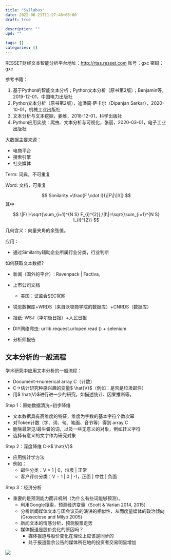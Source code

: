 ```yaml
---
title: "Syllabus"
date: 2022-06-21T11:27:46+08:00
draft: true

description: ""
upd: ""

tags: []
categories: []
---
```


<!--more-->



RESSET财经文本智能分析平台地址：http://rtas.resset.com
账号：gxc   密码：gxc



参考书籍：

1. 基于Python的智能文本分析；Python文本分析（原书第2版）；Benjamin等，2019-12-01，中国电力出版社
2. Python文本分析（原书第2版），迪潘简·萨卡尔（Dipanjan Sarkar），2020-10-01，机械工业出版社
3. 文本分析与文本挖掘，姜维，2018-12-01，科学出版社
4. Python应用实战：爬虫、文本分析与可视化，张丽，2020-03-01，电子工业出版社



大数据主要来源：

- 电商平台
- 搜索引擎
- 社交媒体



Term: 词典，不可重复

Word: 文档，可重复






$$
Similarity =\frac{F \cdot I}{\|F\|\|I\|} 
$$
其中

$$
\|F\|=\sqrt{\sum_{i=1}^{N S} F_{i}^{2}},\|I\|=\sqrt{\sum_{i=1}^{N S} I_{i}^{2}}
$$

几何含义：向量夹角的余弦值。

应用：

- 通过Similarity辅助企业所属行业分类，行业判断



如何获取文本数据?
- 新闻（国外的平台）: Ravenpack | Factiva,
- 上市公司文档
    - 美国：证监会SEC官网

- 锐思数据库+WRDS（来自沃顿商学院的数据库）+CNRDS（数据库）
- 报纸: WSJ（华尔街日报）+人民日报
- DIY网络爬虫: urllib.request.urlopen.read () + selenium
- 分析师报告

## 文本分析的一般流程

学术研究中应用文本分析的一般流程：

- Document→numerical array C（计数）
- C→估计研究种感兴趣的变量$ \hat{V}$（例如：是否是垃圾邮件）
- 用$ \hat{V}$进行进一步的研究，如描述统计、因果推断等。



Step 1：原始数据清洗+初步降维

- 文本数据具有高维度的特征，维度为字数的基本字符个数次幂
- 对Token计数（字、词、句、笔画、音节等）得到 array C
- 删除最常见/最生僻的词，以及一些无意义的对象，例如转义字符
- 选择有意义的文字作为研究对象



Step 2：深度降维 C→$ \hat{V}$

- 应用统计学方法
- 例如：
    - 邮件分类：V = 1 | 0，垃圾 | 正常
    - 客户评价分类：V = 1 | 0 | -1，正面 | 中性 | 负面



Step 3：经济分析

- 重要的是预测能力而非机制（为什么有些词能够预测）。
    - 利用Google搜索，预测经济变量（Scott & Varian 2014, 2015）
    - 分析新闻媒体文本与国会议员的演讲的相似性，从而度量媒体的政治倾向(Groseclose and Milyo 2005)
    - 新闻文本的情感分析，预测股票走势
    - 媒体报道是股价变化的原因吗？
        - 媒体报道与股价变化在理论上应该是同步的
        - 处于报道盈余公告的媒体所在地的投资者交易明显增加



![](C:\Users\Wuhao\AppData\Roaming\Typora\typora-user-images\image-20220628195307419.png)
